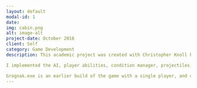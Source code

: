 ```yaml
---
layout: default
modal-id: 1
date: 
img: cabin.png
alt: image-alt
project-date: October 2016
client: Self
category: Game Development
description: This academic project was created with Christopher Knoll between the summer and fall of 2016 - with most of the work ocurring in the last week of that period. The project was created in Unity, and large parts of it were coded in a somewhat haphazard manner in order to meet a deadline - and are not sterling examples of software engineering. It incorporates two third party libraries - SpriteTile (which renders the level geometry) and Aron Granberg's A* Pathfinding Project (which is used in the AI programming) - some of the game's AI was adapted from example code from this last library. All art assets used in the project are either basic geometric shapes, under an open license, or used under fair use.

I implemented the AI, player abilities, condition manager, projectiles, user interface, entity framework, and a number of miscellaneous items present in the project.

Grognak.exe is an earlier build of the game with a single player, and contains a brief tutorial. Grognakcoop.exe expects the presence of a PS4 controller connected via USB to control the second player.
---
```

